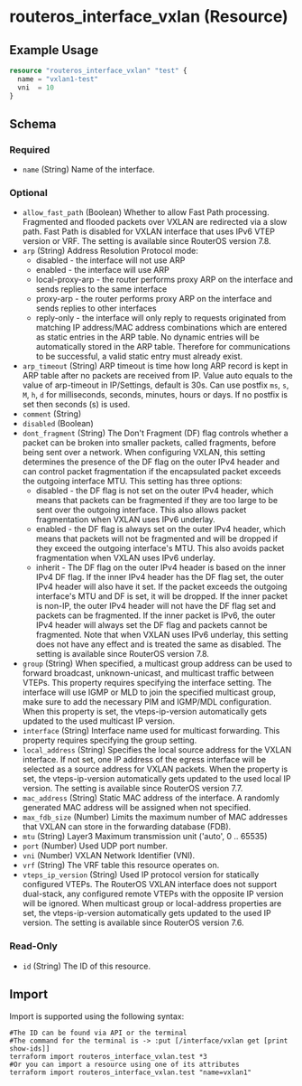 # routeros_interface_vxlan (Resource)


## Example Usage
```terraform
resource "routeros_interface_vxlan" "test" {
  name = "vxlan1-test"
  vni  = 10
}
```

<!-- schema generated by tfplugindocs -->
## Schema

### Required

- `name` (String) Name of the interface.

### Optional

- `allow_fast_path` (Boolean) Whether to allow Fast Path processing. Fragmented and flooded packets over VXLAN are redirected via a slow path. Fast Path is disabled for VXLAN interface that uses IPv6 VTEP version or VRF. The setting is available since RouterOS version 7.8.
- `arp` (String) Address Resolution Protocol mode:
  * disabled - the interface will not use ARP
  * enabled - the interface will use ARP
  * local-proxy-arp - the router performs proxy ARP on the interface and sends replies to the same interface
  * proxy-arp - the router performs proxy ARP on the interface and sends replies to other interfaces
  * reply-only - the interface will only reply to requests originated from matching IP address/MAC address combinations which are entered as static entries in the ARP table. No dynamic entries will be automatically stored in the ARP table. Therefore for communications to be successful, a valid static entry must already exist.
- `arp_timeout` (String) ARP timeout is time how long ARP record is kept in ARP table after no packets are received from IP. Value auto equals to the value of arp-timeout in IP/Settings, default is 30s. Can use postfix `ms`, `s`, `M`, `h`, `d` for milliseconds, seconds, minutes, hours or days. If no postfix is set then seconds (s) is used.
- `comment` (String)
- `disabled` (Boolean)
- `dont_fragment` (String) The Don't Fragment (DF) flag controls whether a packet can be broken into smaller packets, called fragments, before being sent over a network. When configuring VXLAN, this setting determines the presence of the DF flag on the outer IPv4 header and can control packet fragmentation if the encapsulated packet exceeds the outgoing interface MTU. This setting has three options:
  * disabled - the DF flag is not set on the outer IPv4 header, which means that packets can be fragmented if they are too large to be sent over the outgoing interface. This also allows packet fragmentation when VXLAN uses IPv6 underlay. 
  * enabled - the DF flag is always set on the outer IPv4 header, which means that packets will not be fragmented and will be dropped if they exceed the outgoing interface's MTU. This also avoids packet fragmentation when VXLAN uses IPv6 underlay.
  * inherit - The DF flag on the outer IPv4 header is based on the inner IPv4 DF flag. If the inner IPv4 header has the DF flag set, the outer IPv4 header will also have it set. If the packet exceeds the outgoing interface's MTU and DF is set, it will be dropped. If the inner packet is non-IP, the outer IPv4 header will not have the DF flag set and packets can be fragmented. If the inner packet is IPv6, the outer IPv4 header will always set the DF flag and packets cannot be fragmented. Note that when VXLAN uses IPv6 underlay, this setting does not have any effect and is treated the same as disabled. The setting is available since RouterOS version 7.8.
- `group` (String) When specified, a multicast group address can be used to forward broadcast, unknown-unicast, and multicast traffic between VTEPs. This property requires specifying the interface setting. The interface will use IGMP or MLD to join the specified multicast group, make sure to add the necessary PIM and IGMP/MDL configuration. When this property is set, the vteps-ip-version automatically gets updated to the used multicast IP version.
- `interface` (String) Interface name used for multicast forwarding. This property requires specifying the group setting.
- `local_address` (String) Specifies the local source address for the VXLAN interface. If not set, one IP address of the egress interface will be selected as a source address for VXLAN packets. When the property is set, the vteps-ip-version automatically gets updated to the used local IP version. The setting is available since RouterOS version 7.7.
- `mac_address` (String) Static MAC address of the interface. A randomly generated MAC address will be assigned when not specified.
- `max_fdb_size` (Number) Limits the maximum number of MAC addresses that VXLAN can store in the forwarding database (FDB).
- `mtu` (String) Layer3 Maximum transmission unit ('auto', 0 .. 65535)
- `port` (Number) Used UDP port number.
- `vni` (Number) VXLAN Network Identifier (VNI).
- `vrf` (String) The VRF table this resource operates on.
- `vteps_ip_version` (String) Used IP protocol version for statically configured VTEPs. The RouterOS VXLAN interface does not support dual-stack, any configured remote VTEPs with the opposite IP version will be ignored. When multicast group or local-address properties are set, the vteps-ip-version automatically gets updated to the used IP version. The setting is available since RouterOS version 7.6.

### Read-Only

- `id` (String) The ID of this resource.

## Import
Import is supported using the following syntax:
```shell
#The ID can be found via API or the terminal
#The command for the terminal is -> :put [/interface/vxlan get [print show-ids]]
terraform import routeros_interface_vxlan.test *3
#Or you can import a resource using one of its attributes
terraform import routeros_interface_vxlan.test "name=vxlan1"
```
